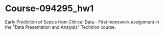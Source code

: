 # Course-094295_hw1
Early Prediction of Sepsis from Clinical Data - First homework assignment in the "Data Presentation and Analysis" Technion course.
